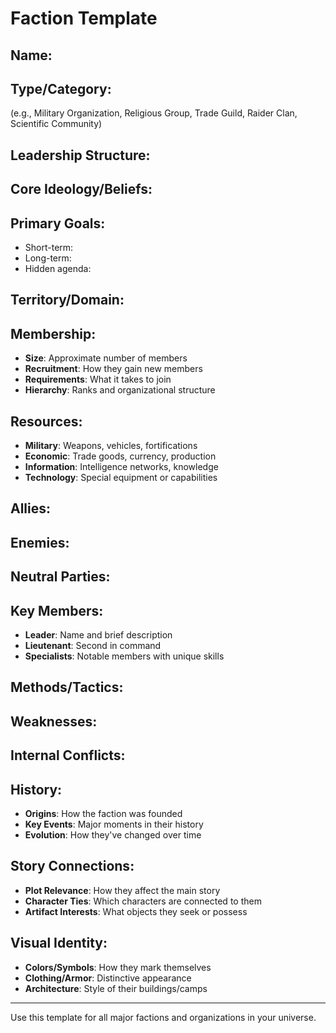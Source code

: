 # Faction Template

## Name:

## Type/Category:
(e.g., Military Organization, Religious Group, Trade Guild, Raider Clan, Scientific Community)

## Leadership Structure:

## Core Ideology/Beliefs:

## Primary Goals:
- Short-term:
- Long-term:
- Hidden agenda:

## Territory/Domain:

## Membership:
- **Size**: Approximate number of members
- **Recruitment**: How they gain new members
- **Requirements**: What it takes to join
- **Hierarchy**: Ranks and organizational structure

## Resources:
- **Military**: Weapons, vehicles, fortifications
- **Economic**: Trade goods, currency, production
- **Information**: Intelligence networks, knowledge
- **Technology**: Special equipment or capabilities

## Allies:

## Enemies:

## Neutral Parties:

## Key Members:
- **Leader**: Name and brief description
- **Lieutenant**: Second in command
- **Specialists**: Notable members with unique skills

## Methods/Tactics:

## Weaknesses:

## Internal Conflicts:

## History:
- **Origins**: How the faction was founded
- **Key Events**: Major moments in their history
- **Evolution**: How they've changed over time

## Story Connections:
- **Plot Relevance**: How they affect the main story
- **Character Ties**: Which characters are connected to them
- **Artifact Interests**: What objects they seek or possess

## Visual Identity:
- **Colors/Symbols**: How they mark themselves
- **Clothing/Armor**: Distinctive appearance
- **Architecture**: Style of their buildings/camps

---
Use this template for all major factions and organizations in your universe.
